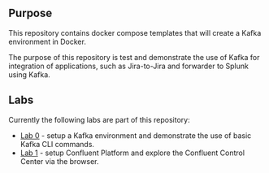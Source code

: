 ## Purpose
This repository contains docker compose templates that will create a Kafka environment in Docker.

The purpose of this repository is test and demonstrate the use of Kafka for integration of applications, such as Jira-to-Jira and forwarder to Splunk using Kafka.

## Labs
Currently the following labs are part of this repository:
* [Lab 0](./0-kafka-docker/) - setup a Kafka environment and demonstrate the use of basic Kafka CLI commands.
* [Lab 1](./1-cp-all-in-one/) - setup Confluent Platform and explore the Confluent Control Center via the browser.
